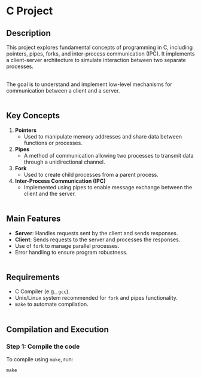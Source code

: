 # C Project<br>

## Description<br>
This project explores fundamental concepts of programming in C, including pointers, pipes, forks, and inter-process communication (IPC). It implements a client-server architecture to simulate interaction between two separate processes.<br><br>

The goal is to understand and implement low-level mechanisms for communication between a client and a server.<br><br>

## Key Concepts<br>
1. **Pointers**<br>
   - Used to manipulate memory addresses and share data between functions or processes.<br>
2. **Pipes**<br>
   - A method of communication allowing two processes to transmit data through a unidirectional channel.<br>
3. **Fork**<br>
   - Used to create child processes from a parent process.<br>
4. **Inter-Process Communication (IPC)**<br>
   - Implemented using pipes to enable message exchange between the client and the server.<br><br>

## Main Features<br>
- **Server**: Handles requests sent by the client and sends responses.<br>
- **Client**: Sends requests to the server and processes the responses.<br>
- Use of `fork` to manage parallel processes.<br>
- Error handling to ensure program robustness.<br><br>

## Requirements<br>
- C Compiler (e.g., `gcc`).<br>
- Unix/Linux system recommended for `fork` and pipes functionality.<br>
- `make` to automate compilation.<br><br>

## Compilation and Execution<br>

### Step 1: Compile the code<br>
To compile using `make`, run:<br>
```bash<br>
make

